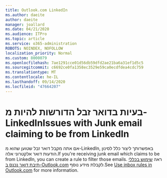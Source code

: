 ```yaml
---
title: Outlook.com LinkedIn
ms.author: daeite
author: daeite
manager: joallard
ms.date: 04/21/2020
ms.audience: ITPro
ms.topic: article
ms.service: o365-administration
ROBOTS: NOINDEX, NOFOLLOW
localization_priority: Normal
ms.custom: 8000079
ms.openlocfilehash: 7ae1291cce01d56db59dfd2ae21ba6a31ef1d5c5
ms.sourcegitcommit: c6692ce0fa1358ec3529e59ca0ecdfdea4cdc759
ms.translationtype: MT
ms.contentlocale: he-IL
ms.lasthandoff: 09/14/2020
ms.locfileid: "47664207"
---
```

# <a name="issues-with-junk-email-claiming-to-be-from-linkedin"></a><span data-ttu-id="af96d-102">בעיות בדואר זבל הדורשות להיות מ-LinkedIn</span><span class="sxs-lookup"><span data-stu-id="af96d-102">Issues with Junk email claiming to be from LinkedIn</span></span>

<span data-ttu-id="af96d-103">אם אתה מקבל דואר זבל שטוען שהוא מ-LinkedIn, באפשרותך ליצור כלל לסינון הודעות דואר אלקטרוני אלה.</span><span class="sxs-lookup"><span data-stu-id="af96d-103">If you're receiving junk email which claims to be from LinkedIn, you can create a rule to filter those emails.</span></span>
<span data-ttu-id="af96d-104">ראה [שימוש בכללי תיבת דואר נכנס ב-Outlook.com](https://aka.ms/OutlookComInboxRules) לקבלת מידע נוסף.</span><span class="sxs-lookup"><span data-stu-id="af96d-104">See [Use inbox rules in Outlook.com](https://aka.ms/OutlookComInboxRules) for more information.</span></span>


